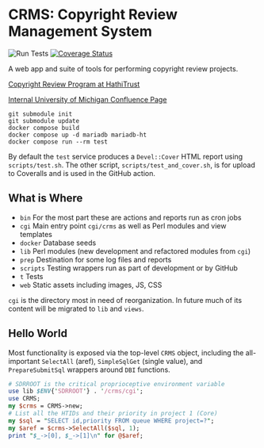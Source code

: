 # CRMS: Copyright Review Management System

![Run Tests](https://github.com/hathitrust/crms/workflows/Run%20Tests/badge.svg) [![Coverage Status](https://coveralls.io/repos/github/hathitrust/crms/badge.svg?branch=main)](https://coveralls.io/github/hathitrust/crms?branch=main)

A web app and suite of tools for performing copyright review projects.

[Copyright Review Program at HathiTrust](https://www.hathitrust.org/copyright-review "HathiTrust CRMS home")

[Internal University of Michigan Confluence Page](https://tools.lib.umich.edu/confluence/display/HAT/CRMS+System "Internal University of Michigan Confluence Page")

```
git submodule init
git submodule update
docker compose build
docker compose up -d mariadb mariadb-ht
docker compose run --rm test
```

By default the `test` service produces a `Devel::Cover` HTML report using
`scripts/test.sh`. The other script, `scripts/test_and_cover.sh`, is for upload to
Coveralls and is used in the GitHub action.

## What is Where

- `bin` For the most part these are actions and reports run as cron jobs
- `cgi` Main entry point `cgi/crms` as well as Perl modules and view templates
- `docker` Database seeds
- `lib` Perl modules (new development and refactored modules from `cgi`)
- `prep` Destination for some log files and reports
- `scripts` Testing wrappers run as part of development or by GitHub
- `t` Tests
- `web` Static assets including images, JS, CSS

`cgi` is the directory most in need of reorganization. In future much of its
content will be migrated to `lib` and `views`.

## Hello World

Most functionality is exposed via the top-level `CRMS` object, including
the all-important `SelectAll` (aref), `SimpleSqlGet` (single value), and
`PrepareSubmitSql` wrappers around `DBI` functions.

```perl
# SDRROOT is the critical proprioceptive environment variable
use lib $ENV{'SDRROOT'} . '/crms/cgi';
use CRMS;
my $crms = CRMS->new;
# List all the HTIDs and their priority in project 1 (Core)
my $sql = "SELECT id,priority FROM queue WHERE project=?";
my $aref = $crms->SelectAll($sql, 1);
print "$_->[0], $_->[1]\n" for @$aref;
```

